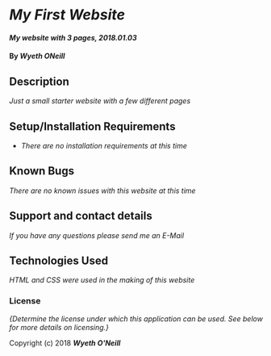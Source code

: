 # _My First Website_

#### _My website with 3 pages, 2018.01.03_

#### By _**Wyeth ONeill**_

## Description

_Just a small starter website with a few different pages_

## Setup/Installation Requirements

* _There are no installation requirements at this time_


## Known Bugs

_There are no known issues with this website at this time_

## Support and contact details

_If you have any questions please send me an E-Mail_

## Technologies Used

_HTML and CSS were used in the making of this website_

### License

*{Determine the license under which this application can be used.  See below for more details on licensing.}*

Copyright (c) 2018 **_Wyeth O'Neill_**

